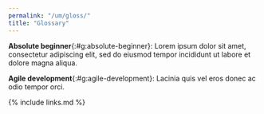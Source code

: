 ```yaml
---
permalink: "/um/gloss/"
title: "Glossary"
---
```


**Absolute beginner**{:#g:absolute-beginner}: Lorem ipsum dolor sit
amet, consectetur adipiscing elit, sed do eiusmod tempor incididunt ut
labore et dolore magna aliqua.

**Agile development**{:#g:agile-development}: Lacinia quis vel eros
donec ac odio tempor orci.

{% include links.md %}
